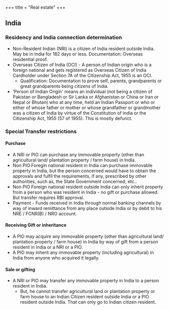 +++
title = "Real estate"
+++


## India
### Residency and India connection determination
- Non-Resident Indian (NRI) is a citizen of India resident outside India. May be in India for 182 days or less. Documentation: Overseas residential proof. 
- Overseas Citizen of India (OCI) - A person of Indian origin who is a foreign national and gets registered as Overseas Citizen of India Cardholder under Section 7A of the Citizenship Act, 1955 is an OCI.
  - Qualification: Documentation to prove self, parents, grandparents or great grandparents being citizens of India.
- ‘Person of Indian Origin' means an individual (not being a citizen of Pakistan or Bangladesh or Sir Lanka or Afghanistan or China or Iran or Nepal or Bhutan) who at any time, held an Indian Passport or who or either of whose father or mother or whose grandfather or grandmother was a citizen of India by virtue of the Constitution of India or the Citizenship Act, 1955 (57 of 1955). This is mostly defunct.

### Special Transfer restrictions
#### Purchase
- A NRI or PIO can purchase any immovable property (other than agricultural land/ plantation property / farm house) in India.
- Non PIO Foregin national resident in India can purchase immovable property in India, but the person concerned would have to obtain the approvals and fulfil the requirements, if any, prescribed by other authorities, such as, the State Government concerned, etc..
- Non PIO Foreign national resident outside India can only inherit property from a person who was resident in India - no gift or purchase allowed. But transfer requires RBI approval.
- Payment - Funds received in India through normal banking channels by way of inward remittance from any place outside India or by debit to his NRE / FCNR(B) / NRO account.

#### Receiving Gift or inheritance
- A PIO may acquire any immovable property (other than agricultural land/ plantation property / farm house) in India by way of gift from a person resident in India or a NRI or a PIO.
- A PIO may inherit any immovable property (including agricultural) in India from anyone who acquired it legally.

#### Sale or gifting
- A NRI or PIO may transfer any immovable property in India to a person resident in India.
  - But, he cannot transfer agricultural land or plantation property or farm house to an Indian Citizen resident outside India or a PIO resident outside India. That can only go to Indian citizen resident.
